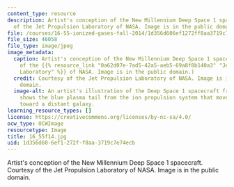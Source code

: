 ```yaml
---
content_type: resource
description: Artist's conception of the New Millennium Deep Space 1 spacecraft. Courtesy
  of the Jet Propulsion Laboratory of NASA. Image is in the public domain.
file: /courses/16-55-ionized-gases-fall-2014/1d356d606ef1272ff8aa3719c7e74ecb_16_55f14.jpg
file_size: 46058
file_type: image/jpeg
image_metadata:
  caption: Artist's conception of the New Millennium Deep Space 1 spacecraft. (Courtesy
    of the {{% resource_link "0a62d07e-7ad5-42a5-aeb5-69a8f8b140a3" "Jet Propulsion
    Laboratory" %}} of NASA. Image is in the public domain.)
  credit: Courtesy of the Jet Propulsion Laboratory of NASA. Image is in the public
    domain.
  image-alt: An artist's illustration of the Deep Space 1 spacecraft from behind that
    shows the blue plasma tail from the ion propulsion system that moves the craft
    toward a distant galaxy.
learning_resource_types: []
license: https://creativecommons.org/licenses/by-nc-sa/4.0/
ocw_type: OCWImage
resourcetype: Image
title: 16_55f14.jpg
uid: 1d356d60-6ef1-272f-f8aa-3719c7e74ecb
---
```

Artist's conception of the New Millennium Deep Space 1 spacecraft. Courtesy of the Jet Propulsion Laboratory of NASA. Image is in the public domain.